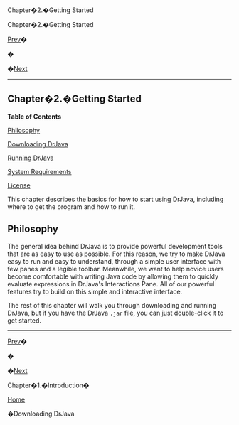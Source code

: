 Chapter�2.�Getting Started

Chapter�2.�Getting Started

[Prev](Chapter1.md)�

�

�[Next](ch02s02.html)

* * *

Chapter�2.�Getting Started
--------------------------

**Table of Contents**

[Philosophy](ch02.html#gs-philosophy)

[Downloading DrJava](ch02s02.html)

[Running DrJava](ch02s03.html)

[System Requirements](ch02s04.html)

[License](ch02s05.html)

This chapter describes the basics for how to start using DrJava, including where to get the program and how to run it.

Philosophy
----------

The general idea behind DrJava is to provide powerful development tools that are as easy to use as possible. For this reason, we try to make DrJava easy to run and easy to understand, through a simple user interface with few panes and a legible toolbar. Meanwhile, we want to help novice users become comfortable with writing Java code by allowing them to quickly evaluate expressions in DrJava's Interactions Pane. All of our powerful features try to build on this simple and interactive interface.

The rest of this chapter will walk you through downloading and running DrJava, but if you have the DrJava `.jar` file, you can just double-click it to get started.

* * *

[Prev](ch01.html)�

�

�[Next](ch02s02.html)

Chapter�1.�Introduction�

[Home](index.html)

�Downloading DrJava
